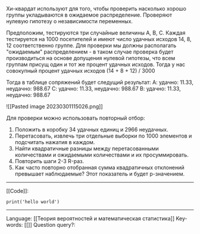 Хи-квардат используют для того, чтобы проверить насколько хорошо группы укладываются в ожидаемое распределение. Проверяют нулевую гипотезу о независимости переменных. 

Предположим, тестируются три случайные величины A, B, C. Каждая тестируется на 1000 посетителей и имеют число удачных исходов 14, 8, 12 соответственно группе. 
Для проверки мы должны располагать "ожидаемым" распределением - в таком случае проверка будет производиться на основе допущения нулевой гипотезы, что всем группам присущ один и тот же процент удачных исходов. Тогда у нас совокупный процент удачных исходов (14 + 8 + 12) / 3000

Тогда в таблице сопряжений будет следущий результат:
А: удачно: 11.33, неудачно: 988.67
С: удачно: 11.33, неудачно: 988.67
В: удачно: 11.33, неудачно: 988.67

![[Pasted image 20230301115026.png]]

Для проверки можно использовать повторный отбор:
1. Положить в коробку 34 удачных единиц и 2966 неудачных.
2. Перетасовать, извлечь три отдельные выборки по 1000 элементов и подсчитать нажатия в каждом.
3. Найти квадратичные разницы между перетасованными количествами и ожидаемыми количествами и их просуммировать.
4. Повторить шаги 2-3 R-раз.
5. Как часто повторно отобранная сумма квадратичных отклонений превышает наблюдаемые? Этот показатель и будет p-значением. 

___
[[Code]]:
```
print('hello world')
```
___
Language: [[Теория вероятностей и математическая статистика]]
Key-words:  [[]]
Question query?: 
